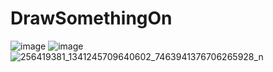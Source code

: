 # DrawSomethingOn
![image](https://user-images.githubusercontent.com/81194285/140661627-92145dfa-cea5-4fa4-9fc1-ed2ed797613c.png)
![image](https://user-images.githubusercontent.com/81194285/140661658-4e86e6fd-dc04-43cc-b863-ee2bf0deab8f.png)
![256419381_1341245709640602_7463941376706265928_n](https://user-images.githubusercontent.com/81194285/141528004-b5eeb27d-bb7d-4f79-a9fd-52e16d0d7944.jpg)
